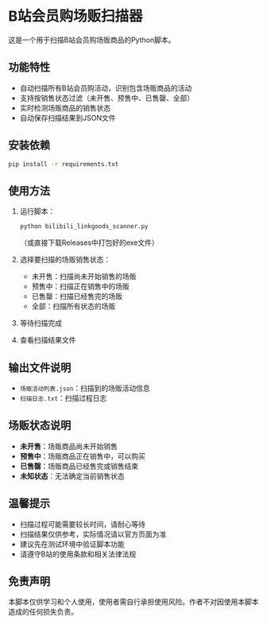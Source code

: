 # B站会员购场贩扫描器

这是一个用于扫描B站会员购场贩商品的Python脚本。

## 功能特性

- 自动扫描所有B站会员购活动，识别包含场贩商品的活动
- 支持按销售状态过滤（未开售、预售中、已售罄、全部）
- 实时检测场贩商品的销售状态
- 自动保存扫描结果到JSON文件

## 安装依赖

```bash
pip install -r requirements.txt
```

## 使用方法

1. 运行脚本：
   ```bash
   python bilibili_linkgoods_scanner.py
   ```
   （或直接下载Releases中打包好的exe文件）

2. 选择要扫描的场贩销售状态：
   - 未开售：扫描尚未开始销售的场贩
   - 预售中：扫描正在销售中的场贩
   - 已售罄：扫描已经售完的场贩
   - 全部：扫描所有状态的场贩

3. 等待扫描完成

4. 查看扫描结果文件

## 输出文件说明

- `场贩活动列表.json`：扫描到的场贩活动信息
- `扫描日志.txt`：扫描过程日志

## 场贩状态说明

- **未开售**：场贩商品尚未开始销售
- **预售中**：场贩商品正在销售中，可以购买
- **已售罄**：场贩商品已经售完或销售结束
- **未知状态**：无法确定当前销售状态

## 温馨提示

- 扫描过程可能需要较长时间，请耐心等待
- 扫描结果仅供参考，实际情况请以官方页面为准
- 建议先在测试环境中验证脚本功能
- 请遵守B站的使用条款和相关法律法规

## 免责声明

本脚本仅供学习和个人使用，使用者需自行承担使用风险。作者不对因使用本脚本造成的任何损失负责。

